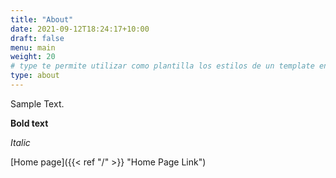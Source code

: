 ```yaml
---
title: "About"
date: 2021-09-12T18:24:17+10:00
draft: false
menu: main
weight: 20
# type te permite utilizar como plantilla los estilos de un template en layouts
type: about
---
```


Sample Text.

**Bold text**

*Italic*

[Home page]({{< ref "/" >}} "Home Page Link")
